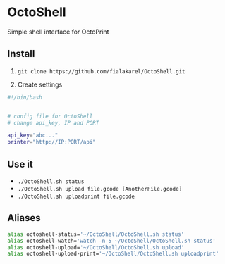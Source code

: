 # OctoShell
Simple shell interface for OctoPrint


## Install

1. `git clone https://github.com/fialakarel/OctoShell.git`

2. Create settings
```bash
#!/bin/bash


# config file for OctoShell
# change api_key, IP and PORT

api_key="abc..."
printer="http://IP:PORT/api"
```

## Use it

* `./OctoShell.sh status`
* `./OctoShell.sh upload file.gcode [AnotherFile.gcode]`
* `./OctoShell.sh uploadprint file.gcode`
 

## Aliases
```bash
alias octoshell-status='~/OctoShell/OctoShell.sh status'
alias octoshell-watch='watch -n 5 ~/OctoShell/OctoShell.sh status'
alias octoshell-upload='~/OctoShell/OctoShell.sh upload'
alias octoshell-upload-print='~/OctoShell/OctoShell.sh uploadprint'
```
